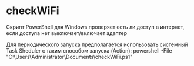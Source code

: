 # checkWiFi
Скрипт PowerShell для Windows проверяет есть ли доступ в интернет, если доступа нет выключает/включает адаптер

Для периодического запуска предполагается использовать системный Task Sheduler с таким способом запуска (Action):
powershell -File "C:\Users\Administrator\Documents\checkWiFi.ps1"
